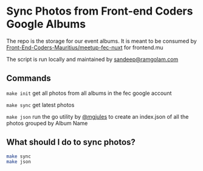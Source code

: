 # Sync Photos from Front-end Coders Google Albums

The repo is the storage for our event albums. 
It is meant to be consumed by [Front-End-Coders-Mauritius/meetup-fec-nuxt](https://github.com/Front-End-Coders-Mauritius/meetup-fec-nuxt) for frontend.mu

The script is run locally and maintained by [sandeep@ramgolam.com](https://github.com/MrSunshyne)

## Commands 

`make init` get all photos from all albums in the fec google account

`make sync` get latest photos

`make json` run the go utility by [@mgjules](https://github.com/mgjules) to create an index.json of all the photos grouped by Album Name
	
## What should I do to sync photos? 

```bash
make sync
make json 
```
